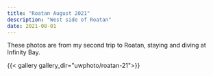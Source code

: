 ```yaml
---
title: "Roatan August 2021"
description: "West side of Roatan"
date: 2021-08-01
---
```


These photos are from my second trip to Roatan, staying and diving at Infinity Bay.

{{< gallery gallery_dir="uwphoto/roatan-21">}}